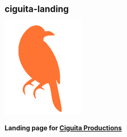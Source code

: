 # ciguita-landing
![Ciguita](favicon.png)
## Landing page for [Ciguita Productions](https://ciguita.com)
